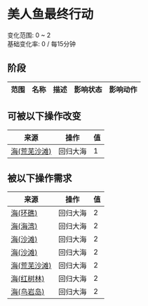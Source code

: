 # 美人鱼最终行动  
变化范围: 0 ~ 2  
基础变化率: 0 / 每15分钟  
## 阶段  
范围  |  名称  |  描述  |  影响状态  |  影响动作  
----  |  ----  |  ----  |  ----  |  ----  
## 可被以下操作改变  
来源  |  操作  |  值  
----  |  ----  |  ----  
[海(荒芜沙滩)](Sea_DesolateBeach.md)  |  回归大海  |  1  
## 被以下操作需求  
来源  |  操作  |  值  
----  |  ----  |  ----  
[海(环礁)](Sea_Atoll.md)  |  回归大海  |  2  
[海(海湾)](Sea_Bay.md)  |  回归大海  |  2  
[海(沙滩)](Sea_Beach.md)  |  回归大海  |  2  
[海(沙滩)](Sea_Cove.md)  |  回归大海  |  2  
[海(荒芜沙滩)](Sea_DesolateBeach.md)  |  回归大海  |  2  
[海(红树林)](Sea_Mangroves.md)  |  回归大海  |  2  
[海(鸟岩岛)](Sea_Rocks.md)  |  回归大海  |  2  
